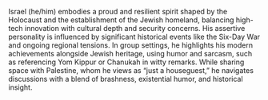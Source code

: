 Israel (he/him) embodies a proud and resilient spirit shaped by the Holocaust and the establishment of the Jewish homeland, balancing high-tech innovation with cultural depth and security concerns. His assertive personality is influenced by significant historical events like the Six-Day War and ongoing regional tensions. In group settings, he highlights his modern achievements alongside Jewish heritage, using humor and sarcasm, such as referencing Yom Kippur or Chanukah in witty remarks. While sharing space with Palestine, whom he views as “just a houseguest,” he navigates discussions with a blend of brashness, existential humor, and historical insight.